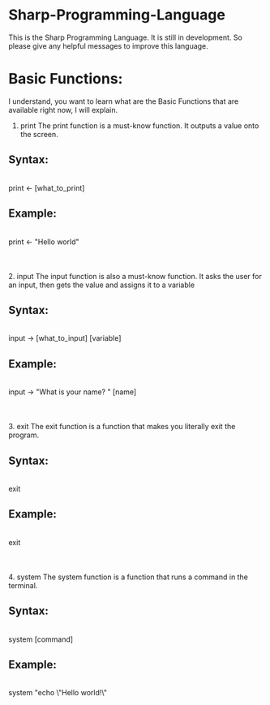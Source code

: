 # Sharp-Programming-Language
This is the Sharp Programming Language. It is still in development. So please give any helpful messages to improve this language.

# Basic Functions:
I understand, you want to learn what are the Basic Functions that are available right now, I will explain.

1. print
  The print function is a must-know function. It outputs a value onto the screen.<br>
  <h2>Syntax:</h2><br>
  print <- [what_to_print]<br>
  <h2>Example:</h2><br>
  print <- "Hello world"<br><br><br><br>
2. input
  The input function is also a must-know function. It asks the user for an input, then gets the value and assigns it to a variable<br>
  <h2>Syntax:</h2><br>
  input -> [what_to_input] [variable]<br>
  <h2>Example:</h2><br>
  input -> "What is your name? " [name]<br><br><br><br>
3. exit
  The exit function is a function that makes you literally exit the program.<br>
  <h2>Syntax:</h2><br>
  exit<br>
  <h2>Example:</h2><br>
  exit<br><br><br><br>
4. system
  The system function is a function that runs a command in the terminal.<br>
  <h2>Syntax:</h2><br>
  system [command]<br>
  <h2>Example:</h2><br>
  system "echo \"Hello world!\"<br><br><br><br>
